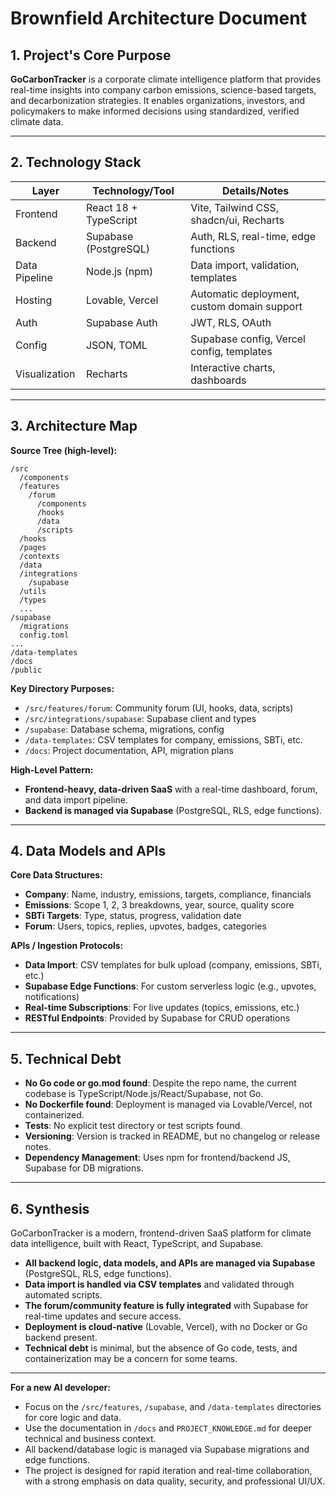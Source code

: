 # Brownfield Architecture Document

## 1. Project's Core Purpose

**GoCarbonTracker** is a corporate climate intelligence platform that provides real-time insights into company carbon emissions, science-based targets, and decarbonization strategies. It enables organizations, investors, and policymakers to make informed decisions using standardized, verified climate data.

---

## 2. Technology Stack

| Layer         | Technology/Tool         | Details/Notes                                 |
|---------------|------------------------|-----------------------------------------------|
| Frontend      | React 18 + TypeScript  | Vite, Tailwind CSS, shadcn/ui, Recharts       |
| Backend       | Supabase (PostgreSQL)  | Auth, RLS, real-time, edge functions          |
| Data Pipeline | Node.js (npm)          | Data import, validation, templates            |
| Hosting       | Lovable, Vercel        | Automatic deployment, custom domain support   |
| Auth          | Supabase Auth          | JWT, RLS, OAuth                               |
| Config        | JSON, TOML             | Supabase config, Vercel config, templates     |
| Visualization | Recharts               | Interactive charts, dashboards                |

---

## 3. Architecture Map

**Source Tree (high-level):**
```
/src
  /components
  /features
    /forum
      /components
      /hooks
      /data
      /scripts
  /hooks
  /pages
  /contexts
  /data
  /integrations
    /supabase
  /utils
  /types
  ...
/supabase
  /migrations
  config.toml
...
/data-templates
/docs
/public
```

**Key Directory Purposes:**
- `/src/features/forum`: Community forum (UI, hooks, data, scripts)
- `/src/integrations/supabase`: Supabase client and types
- `/supabase`: Database schema, migrations, config
- `/data-templates`: CSV templates for company, emissions, SBTi, etc.
- `/docs`: Project documentation, API, migration plans

**High-Level Pattern:**  
- **Frontend-heavy, data-driven SaaS** with a real-time dashboard, forum, and data import pipeline.  
- **Backend is managed via Supabase** (PostgreSQL, RLS, edge functions).

---

## 4. Data Models and APIs

**Core Data Structures:**
- **Company**: Name, industry, emissions, targets, compliance, financials
- **Emissions**: Scope 1, 2, 3 breakdowns, year, source, quality score
- **SBTi Targets**: Type, status, progress, validation date
- **Forum**: Users, topics, replies, upvotes, badges, categories

**APIs / Ingestion Protocols:**
- **Data Import**: CSV templates for bulk upload (company, emissions, SBTi, etc.)
- **Supabase Edge Functions**: For custom serverless logic (e.g., upvotes, notifications)
- **Real-time Subscriptions**: For live updates (topics, emissions, etc.)
- **RESTful Endpoints**: Provided by Supabase for CRUD operations

---

## 5. Technical Debt

- **No Go code or go.mod found**: Despite the repo name, the current codebase is TypeScript/Node.js/React/Supabase, not Go.
- **No Dockerfile found**: Deployment is managed via Lovable/Vercel, not containerized.
- **Tests**: No explicit test directory or test scripts found.
- **Versioning**: Version is tracked in README, but no changelog or release notes.
- **Dependency Management**: Uses npm for frontend/backend JS, Supabase for DB migrations.

---

## 6. Synthesis

GoCarbonTracker is a modern, frontend-driven SaaS platform for climate data intelligence, built with React, TypeScript, and Supabase.  
- **All backend logic, data models, and APIs are managed via Supabase** (PostgreSQL, RLS, edge functions).
- **Data import is handled via CSV templates** and validated through automated scripts.
- **The forum/community feature is fully integrated** with Supabase for real-time updates and secure access.
- **Deployment is cloud-native** (Lovable, Vercel), with no Docker or Go backend present.
- **Technical debt** is minimal, but the absence of Go code, tests, and containerization may be a concern for some teams.

---

**For a new AI developer:**  
- Focus on the `/src/features`, `/supabase`, and `/data-templates` directories for core logic and data.
- Use the documentation in `/docs` and `PROJECT_KNOWLEDGE.md` for deeper technical and business context.
- All backend/database logic is managed via Supabase migrations and edge functions.
- The project is designed for rapid iteration and real-time collaboration, with a strong emphasis on data quality, security, and professional UI/UX. 